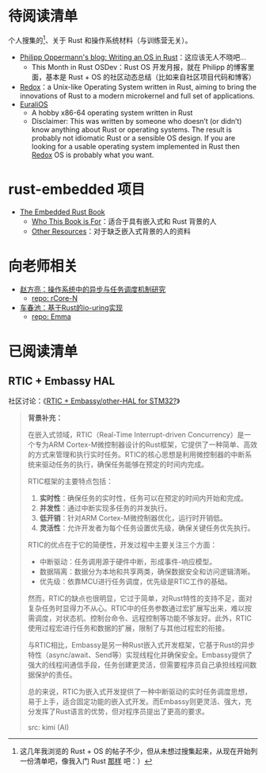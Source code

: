 # 待阅读清单

个人搜集的[^personal]、关于 Rust 和操作系统材料（与训练营无关）。


* [Philipp Oppermann's blog: Writing an OS in Rust](https://os.phil-opp.com/)：这应该无人不晓吧...
  * This Month in Rust OSDev：Rust OS 开发月报，就在 Philipp 的博客里面，基本是 Rust + OS 的社区动态总结（比如来自社区项目代码和博客）
* [Redox]：a Unix-like Operating System written in Rust, aiming to bring the innovations of Rust to a modern microkernel and full set of applications.
* [EuraliOS](https://github.com/bendudson/EuraliOS/blob/main/doc/journal/)
  * A hobby x86-64 operating system written in Rust
  * Disclaimer: This was written by someone who doesn’t (or didn’t) know anything about Rust or operating systems.
    The result is probably not idiomatic Rust or a sensible OS design.
    If you are looking for a usable operating system implemented in Rust then [Redox] OS is probably what you want.

[Redox]: https://www.redox-os.org/

[^personal]: 这几年我浏览的 Rust + OS 的帖子不少，但从未想过搜集起来，从现在开始列一份清单吧，像我入门 
Rust [那样](https://www.yuque.com/zhoujiping/programming/rust-materials)  吧：）

# rust-embedded 项目

* [The Embedded Rust Book](https://docs.rust-embedded.org/book)
  * [Who This Book is For](https://docs.rust-embedded.org/book/#who-this-book-is-for)：适合于具有嵌入式和 Rust 背景的人
  * [Other Resources](https://docs.rust-embedded.org/book/#other-resources)：对于缺乏嵌入式背景的人的资料

# 向老师相关

* [赵方亮：操作系统中的异步与任务调度机制研究](https://www.yuque.com/xyong-9fuoz/hg8kgr/xd49izet7xd38gdy)
  * [repo: rCore-N](https://github.com/CtrlZ233/rCore-N)
* [车春池：基于Rust的io-uring实现](https://www.yuque.com/xyong-9fuoz/hg8kgr/rstmxmyv1zutm84y#7774d41c)
  * [repo: Emma](https://github.com/sekirio-rs/Emma)

# 已阅读清单

## RTIC + Embassy HAL

社区讨论：《[RTIC + Embassy/other-HAL for STM32?](https://www.reddit.com/r/rust/comments/1dtiqja/embedded_beginner_rtic_embassyotherhal_for_stm32/)》

> **背景补充：**
>
> 在嵌入式领域，RTIC（Real-Time Interrupt-driven Concurrency）是一个专为ARM Cortex-M微控制器设计的Rust框架，它提供了一种简单、高效的方式来管理和执行实时任务。RTIC的核心思想是利用微控制器的中断系统来驱动任务的执行，确保任务能够在预定的时间内完成。
> 
> RTIC框架的主要特点包括：
> 1. **实时性**：确保任务的实时性，任务可以在预定的时间内开始和完成。
> 2. **并发性**：通过中断实现多任务的并发执行。
> 3. **低开销**：针对ARM Cortex-M微控制器优化，运行时开销低。
> 4. **灵活性**：允许开发者为每个任务设置优先级，确保关键任务优先执行。
> 
> RTIC的优点在于它的简便性，开发过程中主要关注三个方面：
> - 中断驱动：任务调用源于硬件中断，形成事件-响应模型。
> - 数据隔离：数据分为本地和共享两类，确保数据安全和访问逻辑清晰。
> - 优先级：依靠MCU进行任务调度，优先级是RTIC工作的基础。
> 
> 然而，RTIC的缺点也很明显，它过于简单，对Rust特性的支持不足，面对复杂任务时显得力不从心。RTIC中的任务参数通过宏扩展写出来，难以按需调度，对状态机、控制台命令、远程控制等功能不够友好。此外，RTIC使用过程宏进行任务和数据的扩展，限制了与其他过程宏的衔接。
> 
> 与RTIC相比，Embassy是另一种Rust嵌入式开发框架，它基于Rust的异步特性（async/await、Send等）实现线程化并确保安全。Embassy提供了强大的线程间通信手段，任务创建更灵活，但需要程序员自己承担线程间数据保护的责任。
> 
> 总的来说，RTIC为嵌入式开发提供了一种中断驱动的实时任务调度思想，易于上手，适合固定功能的嵌入式开发。而Embassy则更灵活、强大，充分发挥了Rust语言的优势，但对程序员提出了更高的要求。
>
> src: kimi (AI)

